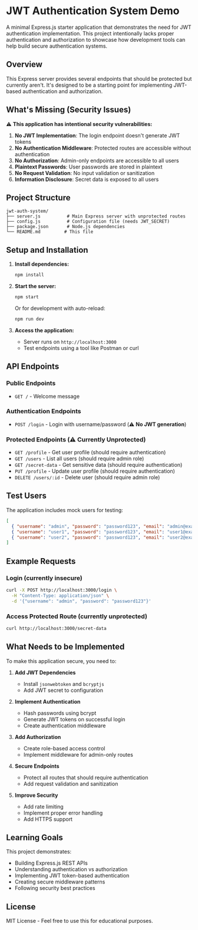 # JWT Authentication System Demo

A minimal Express.js starter application that demonstrates the need for JWT authentication implementation. This project intentionally lacks proper authentication and authorization to showcase how development tools can help build secure authentication systems.

## Overview

This Express server provides several endpoints that should be protected but currently aren't. It's designed to be a starting point for implementing JWT-based authentication and authorization.

## What's Missing (Security Issues)

⚠️ **This application has intentional security vulnerabilities:**

1. **No JWT Implementation**: The login endpoint doesn't generate JWT tokens
2. **No Authentication Middleware**: Protected routes are accessible without authentication
3. **No Authorization**: Admin-only endpoints are accessible to all users
4. **Plaintext Passwords**: User passwords are stored in plaintext
5. **No Request Validation**: No input validation or sanitization
6. **Information Disclosure**: Secret data is exposed to all users

## Project Structure

```
jwt-auth-system/
├── server.js          # Main Express server with unprotected routes
├── config.js          # Configuration file (needs JWT_SECRET)
├── package.json       # Node.js dependencies
└── README.md         # This file
```

## Setup and Installation

1. **Install dependencies:**
   ```bash
   npm install
   ```

2. **Start the server:**
   ```bash
   npm start
   ```
   
   Or for development with auto-reload:
   ```bash
   npm run dev
   ```

3. **Access the application:**
   - Server runs on `http://localhost:3000`
   - Test endpoints using a tool like Postman or curl

## API Endpoints

### Public Endpoints
- `GET /` - Welcome message

### Authentication Endpoints
- `POST /login` - Login with username/password (⚠️ **No JWT generation**)

### Protected Endpoints (⚠️ **Currently Unprotected**)
- `GET /profile` - Get user profile (should require authentication)
- `GET /users` - List all users (should require admin role)
- `GET /secret-data` - Get sensitive data (should require authentication)
- `PUT /profile` - Update user profile (should require authentication)
- `DELETE /users/:id` - Delete user (should require admin role)

## Test Users

The application includes mock users for testing:

```json
[
  { "username": "admin", "password": "password123", "email": "admin@example.com" },
  { "username": "user1", "password": "password123", "email": "user1@example.com" },
  { "username": "user2", "password": "password123", "email": "user2@example.com" }
]
```

## Example Requests

### Login (currently insecure)
```bash
curl -X POST http://localhost:3000/login \
  -H "Content-Type: application/json" \
  -d '{"username": "admin", "password": "password123"}'
```

### Access Protected Route (currently unprotected)
```bash
curl http://localhost:3000/secret-data
```

## What Needs to be Implemented

To make this application secure, you need to:

1. **Add JWT Dependencies**
   - Install `jsonwebtoken` and `bcryptjs`
   - Add JWT secret to configuration

2. **Implement Authentication**
   - Hash passwords using bcrypt
   - Generate JWT tokens on successful login
   - Create authentication middleware

3. **Add Authorization**
   - Create role-based access control
   - Implement middleware for admin-only routes

4. **Secure Endpoints**
   - Protect all routes that should require authentication
   - Add request validation and sanitization

5. **Improve Security**
   - Add rate limiting
   - Implement proper error handling
   - Add HTTPS support

## Learning Goals

This project demonstrates:
- Building Express.js REST APIs
- Understanding authentication vs authorization
- Implementing JWT token-based authentication
- Creating secure middleware patterns
- Following security best practices

## License

MIT License - Feel free to use this for educational purposes.
